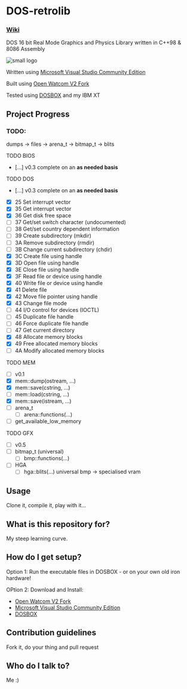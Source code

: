 # DOS-retrolib
### [Wiki](https://github.com/ifknot/DOS-retrolib/wiki)
DOS 16 bit Real Mode Graphics and Physics Library written in C++98 &amp; 8086 Assembly

![small logo](https://cldup.com/MWyAWo2qLY.png) 

Written using [Microsoft Visual Studio Community Edition](https://visualstudio.microsoft.com/vs/community/)

Built using [Open Watcom V2 Fork](https://open-watcom.github.io/)

Tested using [DOSBOX](https://www.dosbox.com/) and my IBM XT


## Project Progress

### TODO:

dumps -> files -> arena_t -> bitmap_t -> blits

TODO BIOS
+ [...] v0.3 complete on an **as needed basis**

TODO DOS
+ [...] v0.3  complete on an **as needed basis**
+ [x] 25  Set interrupt vector
+ [x] 35  Get interrupt vector
+ [x] 36  Get disk free space
+ [ ] 37  Get/set switch character (undocumented)
+ [ ] 38  Get/set country dependent information
+ [ ] 39  Create subdirectory (mkdir)
+ [ ] 3A  Remove subdirectory (rmdir)
+ [ ] 3B  Change current subdirectory (chdir) 
+ [x] 3C  Create file using handle
+ [x] 3D  Open file using handle
+ [x] 3E  Close file using handle
+ [x] 3F  Read file or device using handle
+ [x] 40  Write file or device using handle
+ [x] 41  Delete file
+ [x] 42  Move file pointer using handle
+ [x] 43  Change file mode
+ [ ] 44  I/O control for devices (IOCTL)
+ [ ] 45  Duplicate file handle
+ [ ] 46  Force duplicate file handle
+ [ ] 47  Get current directory
+ [x] 48  Allocate memory blocks
+ [x] 49  Free allocated memory blocks
+ [ ] 4A  Modify allocated memory blocks

TODO MEM
+ [ ] v0.1
+ [x] mem::dump(ostream, ...)
+ [x] mem::save(cstring, ...)
+ [ ] mem::load(cstring, ...)
+ [x] mem::save(istream, ...)
+ [ ] arena_t
    + [ ] arena::functions(...)
+ [ ] get_available_low_memory

TODO GFX
+ [ ] v0.5
+ [ ] bitmap_t (universal)
    + [ ] bmp::functions(...)
+ [ ] HGA
    + [ ] hga::blits(...) universal bmp -> specialised vram

## Usage

Clone it, compile it, play with it...

## What is this repository for?

My steep learning curve.

## How do I get setup?

Option 1: Run the executable files in DOSBOX - or on your own old iron hardware!

OPtion 2: Download and Install:

+ [Open Watcom V2 Fork](https://open-watcom.github.io/)
+ [Microsoft Visual Studio Community Edition](https://visualstudio.microsoft.com/vs/community/)
+ [DOSBOX](https://www.dosbox.com/)

## Contribution guidelines

Fork it, do your thing and pull request

## Who do I talk to?

Me :)
